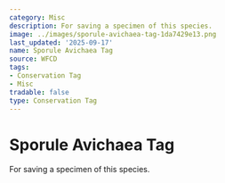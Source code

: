 ```yaml
---
category: Misc
description: For saving a specimen of this species.
image: ../images/sporule-avichaea-tag-1da7429e13.png
last_updated: '2025-09-17'
name: Sporule Avichaea Tag
source: WFCD
tags:
- Conservation Tag
- Misc
tradable: false
type: Conservation Tag
---
```


# Sporule Avichaea Tag

For saving a specimen of this species.

